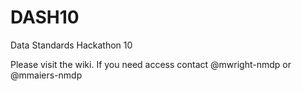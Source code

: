 # DASH10
Data Standards Hackathon 10 

Please visit the wiki.
If you need access contact @mwright-nmdp or @mmaiers-nmdp
